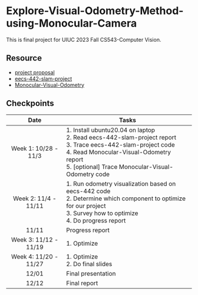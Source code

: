 # Explore-Visual-Odometry-Method-using-Monocular-Camera

This is final project for UIUC 2023 Fall CS543-Computer Vision.

## Resource
- [project proposal](https://docs.google.com/document/d/1G_CImMcN9QJBGNkAKC4AhU18ULU43vU8zIBm1-4Dl0M/edit)
- [eecs-442-slam-project](https://github.com/neil-gurnani/eecs-442-slam-project)
- [Monocular-Visual-Odometry](https://github.com/felixchenfy/Monocular-Visual-Odometry)

## Checkpoints
| Date  | Tasks |
|  :---:  | ------------- |
| Week 1: 10/28 - 11/3  | 1. Install ubuntu20.04 on laptop <br> 2. Read eecs-442-slam-project report <br> 3. Trace eecs-442-slam-project code <br> 4. Read Monocular-Visual-Odometry report <br> 5. [optional] Trace Monocular-Visual-Odometry code|
| Week 2: 11/4 - 11/11  | 1. Run odometry visualization based on eecs-442 code <br> 2. Determine which component to optimize for our project <br> 3. Survey how to optimize <br> 4. Do progress report|
| 11/11  | Progress report  |
| Week 3: 11/12 - 11/19  | 1. Optimize  |
| Week 4: 11/20 - 11/27  | 1. Optimize <br> 2. Do final slides |
| 12/01  | Final presentation  |
| 12/12  | Final report  |